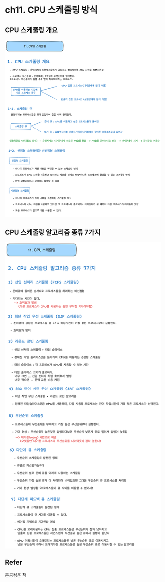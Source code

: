 # ch11. CPU 스케줄링 방식

## CPU 스케줄링 개요

![11-1 image](../../img/operating-system/11-1.png)

## CPU 스케줄링 알고리즘 종류 7가지 

![11-2 image](../../img/operating-system/11-2.png)

## Refer
혼공컴운 책
